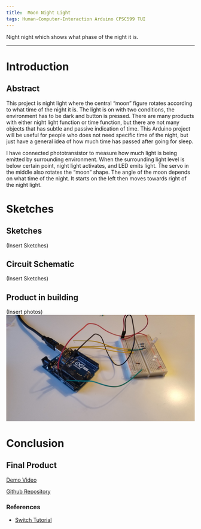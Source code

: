 ```yaml
---
title:  Moon Night Light
tags: Human-Computer-Interaction Arduino CPSC599 TUI
---
```


Night night which shows what phase of the night it is.
<!--more-->

---
# Introduction
## Abstract
This project is night light where the central “moon” figure rotates according to what time of the night it is. The light is on with two conditions, the environment has to be dark and button is pressed. There are many products with either night light function or time function, but there are not many objects that has subtle and passive indication of time. This Arduino project will be useful for people who does not need specific time of the night, but just have a general idea of how much time has passed after going for sleep.

I have connected phototransistor to measure how much light is being emitted by surrounding environment. When the surrounding light level is below certain point, night light activates, and LED emits light. The servo in the middle also rotates the “moon” shape. The angle of the moon depends on what time of the night. It starts on the left then moves towards right of the night light.

# Sketches
## Sketches
(Insert Sketches)

## Circuit Schematic
(Insert Sketches)

## Product in building
(Insert photos)
![Picture1](../_images/CPSC599TUI/Project_1/20200126_165539.jpg)
# Conclusion
## Final Product

[Demo Video](https://youtu.be/9T15qEF5nGI)

[Github Repository](https://github.com/hanum-lee/Tangible-Interface)

### References
* [Switch Tutorial](https://www.arduino.cc/en/tutorial/switch)

